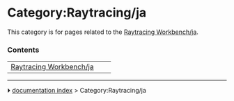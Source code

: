 # Category:Raytracing/ja
This category is for pages related to the [Raytracing Workbench/ja](Raytracing_Workbench/ja.md).

### Contents

|     |     |     |
| --- | --- | --- |
| [Raytracing Workbench/ja](Raytracing_Workbench/ja.md) |



---
⏵ [documentation index](../README.md) > Category:Raytracing/ja
